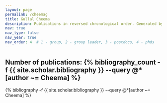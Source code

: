 ```yaml
---
layout: page
permalink: /cheemag
title: Gullal Cheema
description: Publications in reversed chronological order. Generated by jekyll-scholar.
nav: true
nav_type: false
nav_year: true
nav_order: 4  # 1 - group, 2 - group leader, 3 - postdocs, 4 - phds
---
```


<!-- _pages/cheemag.md -->
<div class="publications">

<h2>Number of publications: {% bibliography_count -f {{ site.scholar.bibliography }} --query @*[author ~= Cheema] %}</h2>
{% bibliography -f {{ site.scholar.bibliography }} --query @*[author ~= Cheema] %}

</div>
